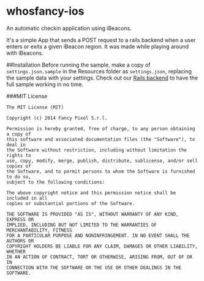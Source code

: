 whosfancy-ios
=============

An automatic checkin application using iBeacons. 

It's a simple App that sends a POST request to a rails backend when a user enters or exits a given iBeacon region. It was made while playing around with iBeacons.

##Installation
Before running the sample, make a copy of `settings.json.sample` in the Resources folder as `settings.json`, replacing the sample data with your settings.
Check out our [Rails backend](https://github.com/FancyPixel/whosfancy-rails) to have the full sample working in no time.

###MIT License

    The MIT License (MIT)

    Copyright (c) 2014 Fancy Pixel S.r.l.

    Permission is hereby granted, free of charge, to any person obtaining a copy of
    this software and associated documentation files (the "Software"), to deal in
    the Software without restriction, including without limitation the rights to
    use, copy, modify, merge, publish, distribute, sublicense, and/or sell copies of
    the Software, and to permit persons to whom the Software is furnished to do so,
    subject to the following conditions:

    The above copyright notice and this permission notice shall be included in all
    copies or substantial portions of the Software.

    THE SOFTWARE IS PROVIDED "AS IS", WITHOUT WARRANTY OF ANY KIND, EXPRESS OR
    IMPLIED, INCLUDING BUT NOT LIMITED TO THE WARRANTIES OF MERCHANTABILITY, FITNESS
    FOR A PARTICULAR PURPOSE AND NONINFRINGEMENT. IN NO EVENT SHALL THE AUTHORS OR
    COPYRIGHT HOLDERS BE LIABLE FOR ANY CLAIM, DAMAGES OR OTHER LIABILITY, WHETHER
    IN AN ACTION OF CONTRACT, TORT OR OTHERWISE, ARISING FROM, OUT OF OR IN
    CONNECTION WITH THE SOFTWARE OR THE USE OR OTHER DEALINGS IN THE SOFTWARE.

